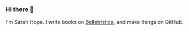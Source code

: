 ### Hi there 👋
I'm Sarah Hope.
I write books on [Belletristica](https://belletristica.com), and make things on GitHub.
